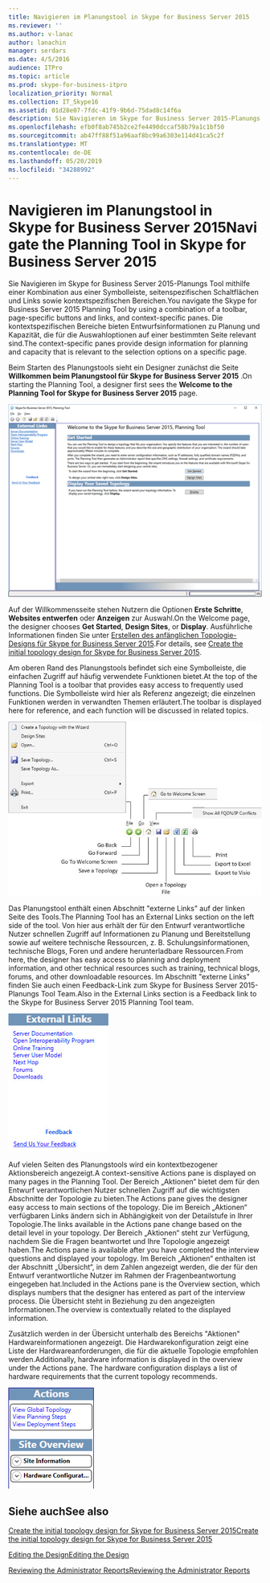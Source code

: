 ```yaml
---
title: Navigieren im Planungstool in Skype for Business Server 2015
ms.reviewer: ''
ms.author: v-lanac
author: lanachin
manager: serdars
ms.date: 4/5/2016
audience: ITPro
ms.topic: article
ms.prod: skype-for-business-itpro
localization_priority: Normal
ms.collection: IT_Skype16
ms.assetid: 01d28e07-7fdc-41f9-9b6d-75dad8c14f6a
description: Sie Navigieren im Skype for Business Server 2015-Planungs Tool mithilfe einer Kombination aus einer Symbolleiste, seitenspezifischen Schaltflächen und Links sowie kontextspezifischen Bereichen. Die kontextspezifischen Bereiche bieten Entwurfsinformationen zu Planung und Kapazität, die für die Auswahloptionen auf einer bestimmten Seite relevant sind.
ms.openlocfilehash: efb0f8ab745b2ce2fe4490dccaf58b79a1c1bf50
ms.sourcegitcommit: ab47ff88f51a96aaf8bc99a6303e114d41ca5c2f
ms.translationtype: MT
ms.contentlocale: de-DE
ms.lasthandoff: 05/20/2019
ms.locfileid: "34288992"
---
```

# <a name="navigate-the-planning-tool-in-skype-for-business-server-2015"></a><span data-ttu-id="b5949-104">Navigieren im Planungstool in Skype for Business Server 2015</span><span class="sxs-lookup"><span data-stu-id="b5949-104">Navigate the Planning Tool in Skype for Business Server 2015</span></span>

<span data-ttu-id="b5949-105">Sie Navigieren im Skype for Business Server 2015-Planungs Tool mithilfe einer Kombination aus einer Symbolleiste, seitenspezifischen Schaltflächen und Links sowie kontextspezifischen Bereichen.</span><span class="sxs-lookup"><span data-stu-id="b5949-105">You navigate the Skype for Business Server 2015 Planning Tool by using a combination of a toolbar, page-specific buttons and links, and context-specific panes.</span></span> <span data-ttu-id="b5949-106">Die kontextspezifischen Bereiche bieten Entwurfsinformationen zu Planung und Kapazität, die für die Auswahloptionen auf einer bestimmten Seite relevant sind.</span><span class="sxs-lookup"><span data-stu-id="b5949-106">The context-specific panes provide design information for planning and capacity that is relevant to the selection options on a specific page.</span></span>

<span data-ttu-id="b5949-107">Beim Starten des Planungstools sieht ein Designer zunächst die Seite **Willkommen beim Planungstool für Skype for Business Server 2015** .</span><span class="sxs-lookup"><span data-stu-id="b5949-107">On starting the Planning Tool, a designer first sees the **Welcome to the Planning Tool for Skype for Business Server 2015** page.</span></span>

![Willkommensseite des Planungstools](../../media/Planning_Tool_Welcome.png)

<span data-ttu-id="b5949-109">Auf der Willkommensseite stehen Nutzern die Optionen **Erste Schritte**, **Websites entwerfen** oder **Anzeigen** zur Auswahl.</span><span class="sxs-lookup"><span data-stu-id="b5949-109">On the Welcome page, the designer chooses **Get Started**, **Design Sites**, or **Display**.</span></span> <span data-ttu-id="b5949-110">Ausführliche Informationen finden Sie unter [Erstellen des anfänglichen Topologie-Designs für Skype for Business Server 2015](create-the-initial-design.md).</span><span class="sxs-lookup"><span data-stu-id="b5949-110">For details, see [Create the initial topology design for Skype for Business Server 2015](create-the-initial-design.md).</span></span>

<span data-ttu-id="b5949-111">Am oberen Rand des Planungstools befindet sich eine Symbolleiste, die einfachen Zugriff auf häufig verwendete Funktionen bietet.</span><span class="sxs-lookup"><span data-stu-id="b5949-111">At the top of the Planning Tool is a toolbar that provides easy access to frequently used functions.</span></span> <span data-ttu-id="b5949-112">Die Symbolleiste wird hier als Referenz angezeigt; die einzelnen Funktionen werden in verwandten Themen erläutert.</span><span class="sxs-lookup"><span data-stu-id="b5949-112">The toolbar is displayed here for reference, and each function will be discussed in related topics.</span></span>

![Symbolleiste für das Planungs Tool](../../media/Planning_Tool_Toolbar_Annotated.jpg)

<span data-ttu-id="b5949-114">Das Planungstool enthält einen Abschnitt "externe Links" auf der linken Seite des Tools.</span><span class="sxs-lookup"><span data-stu-id="b5949-114">The Planning Tool has an External Links section on the left side of the tool.</span></span> <span data-ttu-id="b5949-115">Von hier aus erhält der für den Entwurf verantwortliche Nutzer schnellen Zugriff auf Informationen zu Planung und Bereitstellung sowie auf weitere technische Ressourcen, z. B. Schulungsinformationen, technische Blogs, Foren und andere herunterladbare Ressourcen.</span><span class="sxs-lookup"><span data-stu-id="b5949-115">From here, the designer has easy access to planning and deployment information, and other technical resources such as training, technical blogs, forums, and other downloadable resources.</span></span> <span data-ttu-id="b5949-116">Im Abschnitt "externe Links" finden Sie auch einen Feedback-Link zum Skype for Business Server 2015-Planungs Tool Team.</span><span class="sxs-lookup"><span data-stu-id="b5949-116">Also in the External Links section is a Feedback link to the Skype for Business Server 2015 Planning Tool team.</span></span>

![Planungs Tool, Dialogfeld ' externe Links '](../../media/Planning_Tool_External_Links_Dialog.jpg)

<span data-ttu-id="b5949-118">Auf vielen Seiten des Planungstools wird ein kontextbezogener Aktionsbereich angezeigt.</span><span class="sxs-lookup"><span data-stu-id="b5949-118">A context-sensitive Actions pane is displayed on many pages in the Planning Tool.</span></span> <span data-ttu-id="b5949-119">Der Bereich „Aktionen“ bietet dem für den Entwurf verantwortlichen Nutzer schnellen Zugriff auf die wichtigsten Abschnitte der Topologie zu bieten.</span><span class="sxs-lookup"><span data-stu-id="b5949-119">The Actions pane gives the designer easy access to main sections of the topology.</span></span> <span data-ttu-id="b5949-120">Die im Bereich „Aktionen“ verfügbaren Links ändern sich in Abhängigkeit von der Detailstufe in Ihrer Topologie.</span><span class="sxs-lookup"><span data-stu-id="b5949-120">The links available in the Actions pane change based on the detail level in your topology.</span></span> <span data-ttu-id="b5949-121">Der Bereich „Aktionen“ steht zur Verfügung, nachdem Sie die Fragen beantwortet und Ihre Topologie angezeigt haben.</span><span class="sxs-lookup"><span data-stu-id="b5949-121">The Actions pane is available after you have completed the interview questions and displayed your topology.</span></span> <span data-ttu-id="b5949-122">Im Bereich „Aktionen“ enthalten ist der Abschnitt „Übersicht“, in dem Zahlen angezeigt werden, die der für den Entwurf verantwortliche Nutzer im Rahmen der Fragenbeantwortung eingegeben hat.</span><span class="sxs-lookup"><span data-stu-id="b5949-122">Included in the Actions pane is the Overview section, which displays numbers that the designer has entered as part of the interview process.</span></span> <span data-ttu-id="b5949-123">Die Übersicht steht in Beziehung zu den angezeigten Informationen.</span><span class="sxs-lookup"><span data-stu-id="b5949-123">The overview is contextually related to the displayed information.</span></span>

<span data-ttu-id="b5949-p107">Zusätzlich werden in der Übersicht unterhalb des Bereichs "Aktionen" Hardwareinformationen angezeigt. Die Hardwarekonfiguration zeigt eine Liste der Hardwareanforderungen, die für die aktuelle Topologie empfohlen werden.</span><span class="sxs-lookup"><span data-stu-id="b5949-p107">Additionally, hardware information is displayed in the overview under the Actions pane. The hardware configuration displays a list of hardware requirements that the current topology recommends.</span></span>

![Bereich ' Planungs Tool-Aktionen '](../../media/Planning_Tool_Actions_Pane.jpg)

## <a name="see-also"></a><span data-ttu-id="b5949-127">Siehe auch</span><span class="sxs-lookup"><span data-stu-id="b5949-127">See also</span></span>

[<span data-ttu-id="b5949-128">Create the initial topology design for Skype for Business Server 2015</span><span class="sxs-lookup"><span data-stu-id="b5949-128">Create the initial topology design for Skype for Business Server 2015</span></span>](create-the-initial-design.md)

[<span data-ttu-id="b5949-129">Editing the Design</span><span class="sxs-lookup"><span data-stu-id="b5949-129">Editing the Design</span></span>](https://technet.microsoft.com/library/08f639ba-0e5f-4ae7-9191-c3d96c25b169.aspx)

[<span data-ttu-id="b5949-130">Reviewing the Administrator Reports</span><span class="sxs-lookup"><span data-stu-id="b5949-130">Reviewing the Administrator Reports</span></span>](https://technet.microsoft.com/library/1dee56a9-a033-4201-9765-e3469bd7d3e3.aspx)
